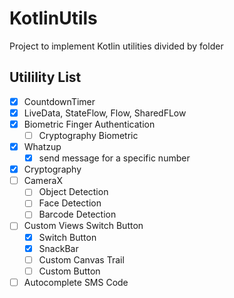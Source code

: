 # KotlinUtils
Project to implement Kotlin utilities divided by folder


## Utilility List

 - [x] CountdownTimer
 - [x] LiveData, StateFlow, Flow, SharedFLow
 - [x] Biometric Finger Authentication
    - [ ] Cryptography Biometric
 - [x] Whatzup 
    - [x] send message for a specific number    
 - [x] Cryptography
 - [ ] CameraX
   - [ ] Object Detection
   - [ ] Face Detection
   - [ ] Barcode Detection
 - [ ] Custom Views Switch Button
    - [x] Switch Button
    - [x] SnackBar
    - [ ] Custom Canvas Trail
    - [ ] Custom Button
 - [ ] Autocomplete SMS Code
